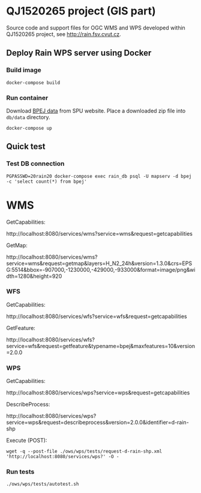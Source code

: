 # QJ1520265 project (GIS part)

Source code and support files for OGC WMS and WPS developed within
QJ1520265 project, see http://rain.fsv.cvut.cz.

## Deploy Rain WPS server using Docker

### Build image

```
docker-compose build
```

### Run container

Download [BPEJ
data](https://www.spucr.cz/bpej/celostatni-databaze-bpej) from SPU
website. Place a downloaded zip file into `db/data` directory.

```
docker-compose up
```

## Quick test

### Test DB connection

```
PGPASSWD=20rain20 docker-compose exec rain_db psql -U mapserv -d bpej -c 'select count(*) from bpej'
```

# WMS

GetCapabilities:

http://localhost:8080/services/wms?service=wms&request=getcapabilities

GetMap:

http://localhost:8080/services/wms?service=wms&request=getmap&layers=H_N2_24h&version=1.3.0&crs=EPSG:5514&bbox=-907000,-1230000,-429000,-933000&format=image/png&width=1280&height=920

### WFS

GetCapabilities:

http://localhost:8080/services/wfs?service=wfs&request=getcapabilities

GetFeature:

http://localhost:8080/services/wfs?service=wfs&request=getfeature&typename=bpej&maxfeatures=10&version=2.0.0

### WPS

GetCapabilities:

http://localhost:8080/services/wps?service=wps&request=getcapabilities
    
DescribeProcess:

http://localhost:8080/services/wps?service=wps&request=describeprocess&version=2.0.0&identifier=d-rain-shp
    
Execute (POST):

```
wget -q --post-file ./ows/wps/tests/request-d-rain-shp.xml 'http://localhost:8080/services/wps?' -O -
```

### Run tests

```
./ows/wps/tests/autotest.sh
```
